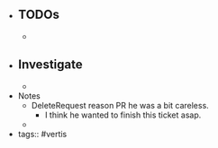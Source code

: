 - TODOs
	-
	-
- Investigate
	-
	-
- Notes
	- DeleteRequest reason PR he was a bit careless.
		- I think he wanted to finish this ticket asap.
	-
- tags:: #vertis